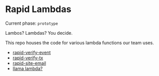 # Rapid Lambdas

Current phase: `prototype`

Lambos? Lambdas? You decide.

This repo houses the code for various lambda functions our team uses.

 * [rapid-verify-event](/rapid-verify-event) 
 * [rapid-verify-tx](/rapid-verify-tx)
 * [rapid-site-email](/rapid-site-email)
 * [llama lambda?](https://www.outtherecolorado.com/wp-content/uploads/2017/03/e9bb2a136a67b3aa4f28fa89ff2e9e1f-1024x897.jpg)